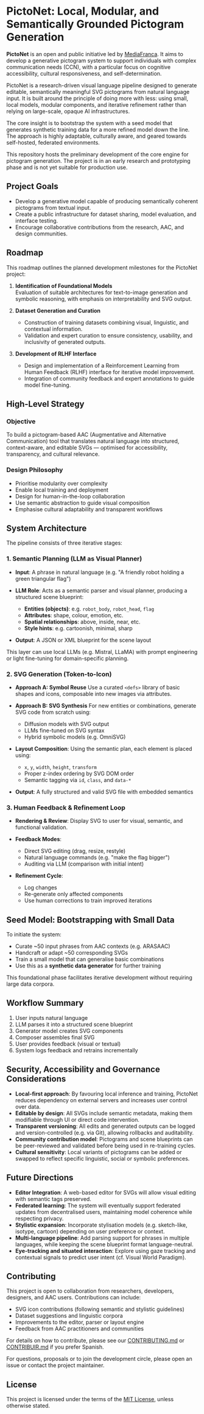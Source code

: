 # PictoNet: Local, Modular, and Semantically Grounded Pictogram Generation

**PictoNet** is an open and public initiative led by [MediaFranca](https://github.com/mediafranca). It aims to develop a generative pictogram system to support individuals with complex communication needs (CCN), with a particular focus on cognitive accessibility, cultural responsiveness, and self-determination.

PictoNet is a research-driven visual language pipeline designed to generate editable, semantically meaningful SVG pictograms from natural language input. It is built around the principle of doing more with less: using small, local models, modular components, and iterative refinement rather than relying on large-scale, opaque AI infrastructures.

The core insight is to bootstrap the system with a seed model that generates synthetic training data for a more refined model down the line. The approach is highly adaptable, culturally aware, and geared towards self-hosted, federated environments.

This repository hosts the preliminary development of the core engine for pictogram generation. The project is in an early research and prototyping phase and is not yet suitable for production use.

## Project Goals

- Develop a generative model capable of producing semantically coherent pictograms from textual input.
- Create a public infrastructure for dataset sharing, model evaluation, and interface testing.
- Encourage collaborative contributions from the research, AAC, and design communities.

## Roadmap

This roadmap outlines the planned development milestones for the PictoNet project:

1. **Identification of Foundational Models**  
   Evaluation of suitable architectures for text-to-image generation and symbolic reasoning, with emphasis on interpretability and SVG output.

2. **Dataset Generation and Curation**  
   - Construction of training datasets combining visual, linguistic, and contextual information.  
   - Validation and expert curation to ensure consistency, usability, and inclusivity of generated outputs.

3. **Development of RLHF Interface**  
   - Design and implementation of a Reinforcement Learning from Human Feedback (RLHF) interface for iterative model improvement.  
   - Integration of community feedback and expert annotations to guide model fine-tuning.

## High-Level Strategy

### Objective

To build a pictogram-based AAC (Augmentative and Alternative Communication) tool that translates natural language into structured, context-aware, and editable SVGs — optimised for accessibility, transparency, and cultural relevance.

### Design Philosophy

* Prioritise modularity over complexity
* Enable local training and deployment
* Design for human-in-the-loop collaboration
* Use semantic abstraction to guide visual composition
* Emphasise cultural adaptability and transparent workflows

## System Architecture

The pipeline consists of three iterative stages:

### 1. Semantic Planning (LLM as Visual Planner)

* **Input**: A phrase in natural language (e.g. "A friendly robot holding a green triangular flag")

* **LLM Role**: Acts as a semantic parser and visual planner, producing a structured scene blueprint:

  * **Entities (objects)**: e.g. `robot_body`, `robot_head`, `flag`
  * **Attributes**: shape, colour, emotion, etc.
  * **Spatial relationships**: above, inside, near, etc.
  * **Style hints**: e.g. cartoonish, minimal, sharp

* **Output**: A JSON or XML blueprint for the scene layout

This layer can use local LLMs (e.g. Mistral, LLaMA) with prompt engineering or light fine-tuning for domain-specific planning.

### 2. SVG Generation (Token-to-Icon)

* **Approach A: Symbol Reuse**
  Use a curated `<defs>` library of basic shapes and icons, composable into new images via attributes.

* **Approach B: SVG Synthesis**
  For new entities or combinations, generate SVG code from scratch using:

  * Diffusion models with SVG output
  * LLMs fine-tuned on SVG syntax
  * Hybrid symbolic models (e.g. OmniSVG)

* **Layout Composition**:
  Using the semantic plan, each element is placed using:

  * `x`, `y`, `width`, `height`, `transform`
  * Proper z-index ordering by SVG DOM order
  * Semantic tagging via `id`, `class`, and `data-*`

* **Output**: A fully structured and valid SVG file with embedded semantics

### 3. Human Feedback & Refinement Loop

* **Rendering & Review**:
  Display SVG to user for visual, semantic, and functional validation.

* **Feedback Modes**:

  * Direct SVG editing (drag, resize, restyle)
  * Natural language commands (e.g. "make the flag bigger")
  * Auditing via LLM (comparison with initial intent)

* **Refinement Cycle**:

  * Log changes
  * Re-generate only affected components
  * Use human corrections to train improved iterations

## Seed Model: Bootstrapping with Small Data

To initiate the system:

* Curate \~50 input phrases from AAC contexts (e.g. ARASAAC)
* Handcraft or adapt \~50 corresponding SVGs
* Train a small model that can generalise basic combinations
* Use this as a **synthetic data generator** for further training

This foundational phase facilitates iterative development without requiring large data corpora.

## Workflow Summary

1. User inputs natural language
2. LLM parses it into a structured scene blueprint
3. Generator model creates SVG components
4. Composer assembles final SVG
5. User provides feedback (visual or textual)
6. System logs feedback and retrains incrementally

## Security, Accessibility and Governance Considerations

* **Local-first approach**: By favouring local inference and training, PictoNet reduces dependency on external servers and increases user control over data.
* **Editable by design**: All SVGs include semantic metadata, making them modifiable through UI or direct code intervention.
* **Transparent versioning**: All edits and generated outputs can be logged and version-controlled (e.g. via Git), allowing rollbacks and auditability.
* **Community contribution model**: Pictograms and scene blueprints can be peer-reviewed and validated before being used in re-training cycles.
* **Cultural sensitivity**: Local variants of pictograms can be added or swapped to reflect specific linguistic, social or symbolic preferences.

## Future Directions

* **Editor Integration**: A web-based editor for SVGs will allow visual editing with semantic tags preserved.
* **Federated learning**: The system will eventually support federated updates from decentralised users, maintaining model coherence while respecting privacy.
* **Stylistic expansion**: Incorporate stylisation models (e.g. sketch-like, isotype, cartoon) depending on user preference or context.
* **Multi-language pipeline**: Add parsing support for phrases in multiple languages, while keeping the scene blueprint format language-neutral.
* **Eye-tracking and situated interaction**: Explore using gaze tracking and contextual signals to predict user intent (cf. Visual World Paradigm).

## Contributing

This project is open to collaboration from researchers, developers, designers, and AAC users. Contributions can include:

* SVG icon contributions (following semantic and stylistic guidelines)
* Dataset suggestions and linguistic corpora
* Improvements to the editor, parser or layout engine
* Feedback from AAC practitioners and communities

For details on how to contribute, please see our [CONTRIBUTING.md](CONTRIBUTING.md) or [CONTRIBUIR.md](CONTRIBUIR.md) if you prefer Spanish.

For questions, proposals or to join the development circle, please open an issue or contact the project maintainer.

## License

This project is licensed under the terms of the [MIT License](LICENSE), unless otherwise stated.


